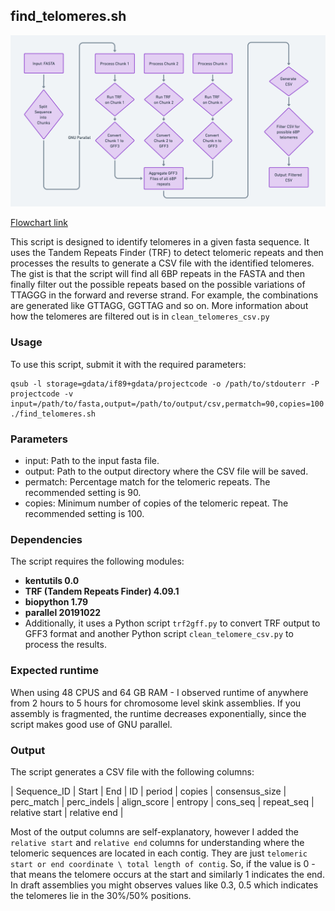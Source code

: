 ## find_telomeres.sh

![Description of the Image](images/find_telomeres.png)

[Flowchart link](https://whimsical.com/detailed-parallelized-flowchart-for-find-telomeres-sh-2G623E2p7ubVTCZ8DGfJ4S@2Ux7TurymNGkJUXCfVvk)

This script is designed to identify telomeres in a given fasta sequence. It uses the Tandem Repeats Finder (TRF) to detect telomeric repeats and then processes the results to generate a CSV file with the identified telomeres. The gist is that the script will find all 6BP repeats in the FASTA and then finally filter out the possible repeats based on the possible variations of TTAGGG in the forward and reverse strand. For example, the combinations are generated like GTTAGG, GGTTAG and so on. More information about how the telomeres are filtered out is in ```clean_telomeres_csv.py ```

### Usage

To use this script, submit it with the required parameters:

``` 
qsub -l storage=gdata/if89+gdata/projectcode -o /path/to/stdouterr -P projectcode -v input=/path/to/fasta,output=/path/to/output/csv,permatch=90,copies=100 ./find_telomeres.sh
```

### Parameters 

- input: Path to the input fasta file.
- output: Path to the output directory where the CSV file will be saved.
- permatch: Percentage match for the telomeric repeats. The recommended setting is 90.
- copies: Minimum number of copies of the telomeric repeat. The recommended setting is 100.

### Dependencies

The script requires the following modules:

- **kentutils 0.0**
- **TRF (Tandem Repeats Finder) 4.09.1**
- **biopython 1.79**
- **parallel 20191022**
- Additionally, it uses a Python script ```trf2gff.py``` to convert TRF output to GFF3 format and another Python script ```clean_telomere_csv.py``` to process the results.

### Expected runtime 

When using 48 CPUS and 64 GB RAM - I observed runtime of anywhere from 2 hours to 5 hours for chromosome level skink assemblies. If you assembly is fragmented, the runtime decreases exponentially, since the script makes good use of GNU parallel. 

### Output

The script generates a CSV file with the following columns:

| Sequence_ID | Start | End | ID | period | copies | consensus_size | perc_match | perc_indels | align_score | entropy | cons_seq | repeat_seq | relative start | relative end |

Most of the output columns are self-explanatory, however I added the ```relative start``` and ```relative end``` columns for understanding where the telomeric sequences are located in each contig. They are just ``` telomeric start or end coordinate \ total length of contig ```. So, if the value is 0 - that means the telomere occurs at the start and similarly 1 indicates the end. In draft assemblies you might observes values like 0.3, 0.5 which indicates the telomeres lie in the 30%/50% positions. 




